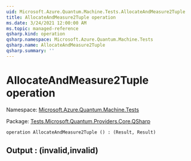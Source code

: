 ```yaml
---
uid: Microsoft.Azure.Quantum.Machine.Tests.AllocateAndMeasure2Tuple
title: AllocateAndMeasure2Tuple operation
ms.date: 3/24/2021 12:00:00 AM
ms.topic: managed-reference
qsharp.kind: operation
qsharp.namespace: Microsoft.Azure.Quantum.Machine.Tests
qsharp.name: AllocateAndMeasure2Tuple
qsharp.summary: ''
---
```


# AllocateAndMeasure2Tuple operation

Namespace: [Microsoft.Azure.Quantum.Machine.Tests](xref:Microsoft.Azure.Quantum.Machine.Tests)

Package: [Tests.Microsoft.Quantum.Providers.Core.QSharp](https://nuget.org/packages/Tests.Microsoft.Quantum.Providers.Core.QSharp)




```qsharp
operation AllocateAndMeasure2Tuple () : (Result, Result)
```


## Output : (__invalid<Result>__,__invalid<Result>__)

